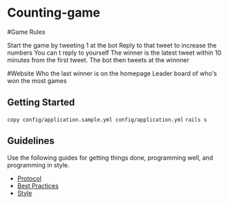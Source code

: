 Counting-game
=============

#Game Rules

Start the game by tweeting 1 at the bot
Reply to that tweet to increase the numbers
You can t reply to yourself
The winner is the latest tweet within 10 minutes from the first tweet.
The bot then tweets at the winnner

#Website
Who the last winner is on the homepage
Leader board of who's won the most games

Getting Started
---------------

`copy config/application.sample.yml config/application.yml`
`rails s`

Guidelines
----------

Use the following guides for getting things done, programming well, and
programming in style.

* [Protocol](http://github.com/thoughtbot/guides/blob/master/protocol)
* [Best Practices](http://github.com/thoughtbot/guides/blob/master/best-practices)
* [Style](http://github.com/thoughtbot/guides/blob/master/style)
